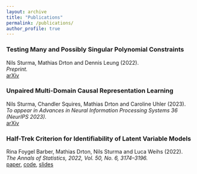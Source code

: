 ```yaml
---
layout: archive
title: "Publications"
permalink: /publications/
author_profile: true
---
```


<!-- {% if author.googlescholar %}
  You can also find my articles on <u><a href="{{author.googlescholar}}">my Google Scholar profile</a>.</u>
{% endif %}

{% include base_path %}

{% for post in site.publications reversed %}
  {% include archive-single.html %}
{% endfor %}
 -->
### Testing Many and Possibly Singular Polynomial Constraints
Nils Sturma, Mathias Drton and Dennis Leung (2022). \
*Preprint.* \
[arXiv](https://arxiv.org/abs/2208.11756)

### Unpaired Multi-Domain Causal Representation Learning
Nils Sturma, Chandler Squires, Mathias Drton and Caroline Uhler (2023). \
*To appear in Advances in Neural Information Processing
Systems 36 (NeurIPS 2023).* \
[arXiv](https://arxiv.org/abs/2302.00993)



### Half-Trek Criterion for Identifiability of Latent Variable Models
Rina Foygel Barber, Mathias Drton, Nils Sturma and Luca Weihs (2022). \
*The Annals of Statistics, 2022, Vol. 50, No. 6, 3174–3196.* \
[paper](https://doi.org/10.1214/22-AOS2221), [code](https://github.com/Lucaweihs/SEMID), [slides](https://nilssturma.github.io/files/LF_HTC_presentation_IMS.pdf)
